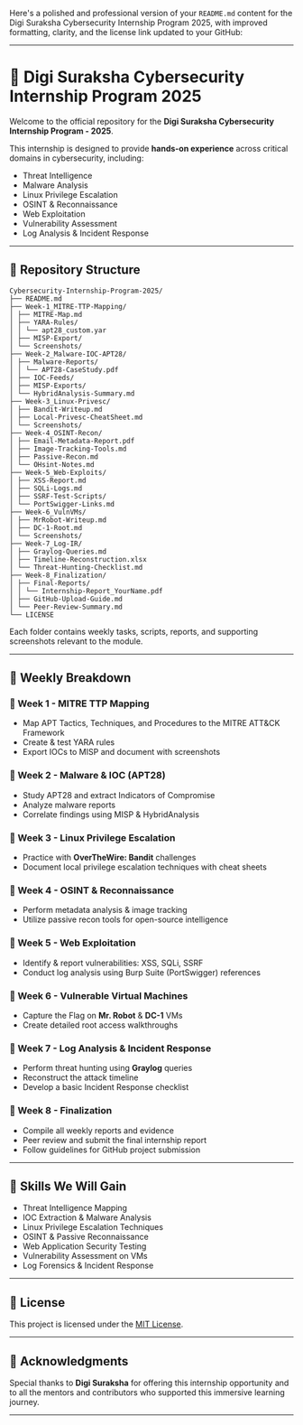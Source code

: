 Here's a polished and professional version of your `README.md` content for the Digi Suraksha Cybersecurity Internship Program 2025, with improved formatting, clarity, and the license link updated to your GitHub:

---

# 🚨 Digi Suraksha Cybersecurity Internship Program 2025

Welcome to the official repository for the **Digi Suraksha Cybersecurity Internship Program - 2025**.

This internship is designed to provide **hands-on experience** across critical domains in cybersecurity, including:

* Threat Intelligence
* Malware Analysis
* Linux Privilege Escalation
* OSINT & Reconnaissance
* Web Exploitation
* Vulnerability Assessment
* Log Analysis & Incident Response

---

## 📁 Repository Structure

```
Cybersecurity-Internship-Program-2025/
├── README.md
├── Week-1_MITRE-TTP-Mapping/
│ ├── MITRE-Map.md
│ ├── YARA-Rules/
│ │ └── apt28_custom.yar
│ ├── MISP-Export/
│ └── Screenshots/
├── Week-2_Malware-IOC-APT28/
│ ├── Malware-Reports/
│ │ └── APT28-CaseStudy.pdf
│ ├── IOC-Feeds/
│ ├── MISP-Exports/
│ └── HybridAnalysis-Summary.md
├── Week-3_Linux-Privesc/
│ ├── Bandit-Writeup.md
│ ├── Local-Privesc-CheatSheet.md
│ └── Screenshots/
├── Week-4_OSINT-Recon/
│ ├── Email-Metadata-Report.pdf
│ ├── Image-Tracking-Tools.md
│ ├── Passive-Recon.md
│ └── OHsint-Notes.md
├── Week-5_Web-Exploits/
│ ├── XSS-Report.md
│ ├── SQLi-Logs.md
│ ├── SSRF-Test-Scripts/
│ └── PortSwigger-Links.md
├── Week-6_VulnVMs/
│ ├── MrRobot-Writeup.md
│ ├── DC-1-Root.md
│ └── Screenshots/
├── Week-7_Log-IR/
│ ├── Graylog-Queries.md
│ ├── Timeline-Reconstruction.xlsx
│ └── Threat-Hunting-Checklist.md
├── Week-8_Finalization/
│ ├── Final-Reports/
│ │ └── Internship-Report_YourName.pdf
│ ├── GitHub-Upload-Guide.md
│ └── Peer-Review-Summary.md
└── LICENSE
```

Each folder contains weekly tasks, scripts, reports, and supporting screenshots relevant to the module.

---

## 📅 Weekly Breakdown

### 🔹 Week 1 - MITRE TTP Mapping

* Map APT Tactics, Techniques, and Procedures to the MITRE ATT\&CK Framework
* Create & test YARA rules
* Export IOCs to MISP and document with screenshots

### 🔹 Week 2 - Malware & IOC (APT28)

* Study APT28 and extract Indicators of Compromise
* Analyze malware reports
* Correlate findings using MISP & HybridAnalysis

### 🔹 Week 3 - Linux Privilege Escalation

* Practice with **OverTheWire: Bandit** challenges
* Document local privilege escalation techniques with cheat sheets

### 🔹 Week 4 - OSINT & Reconnaissance

* Perform metadata analysis & image tracking
* Utilize passive recon tools for open-source intelligence

### 🔹 Week 5 - Web Exploitation

* Identify & report vulnerabilities: XSS, SQLi, SSRF
* Conduct log analysis using Burp Suite (PortSwigger) references

### 🔹 Week 6 - Vulnerable Virtual Machines

* Capture the Flag on **Mr. Robot** & **DC-1** VMs
* Create detailed root access walkthroughs

### 🔹 Week 7 - Log Analysis & Incident Response

* Perform threat hunting using **Graylog** queries
* Reconstruct the attack timeline
* Develop a basic Incident Response checklist

### 🔹 Week 8 - Finalization

* Compile all weekly reports and evidence
* Peer review and submit the final internship report
* Follow guidelines for GitHub project submission

---

## 🧠 Skills We Will Gain

* Threat Intelligence Mapping
* IOC Extraction & Malware Analysis
* Linux Privilege Escalation Techniques
* OSINT & Passive Reconnaissance
* Web Application Security Testing
* Vulnerability Assessment on VMs
* Log Forensics & Incident Response

---

## 📄 License

This project is licensed under the [MIT License](https://github.com/deepadwitya/Cybersecurity_Internship_Digisuraksha/blob/main/LICENSE).

---

## 🙏 Acknowledgments

Special thanks to **Digi Suraksha** for offering this internship opportunity and to all the mentors and contributors who supported this immersive learning journey.

---
